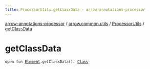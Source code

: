 ```yaml
---
title: ProcessorUtils.getClassData - arrow-annotations-processor
---
```


[arrow-annotations-processor](../../index.html) / [arrow.common.utils](../index.html) / [ProcessorUtils](index.html) / [getClassData](./get-class-data.html)

# getClassData

`open fun `[`Element`](http://docs.oracle.com/javase/6/docs/api/javax/lang/model/element/Element.html)`.getClassData(): `[`Class`](../-class-or-package-data-wrapper/-class/index.html)
